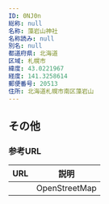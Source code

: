 ```yaml
---
ID: 0NJ0n
総称: null
名称: 藻岩山神社
名称読み: null
別名: null
都道府県: 北海道
区域: 札幌市
緯度: 43.0221967
経度: 141.3258614
郵便番号: 20513
住所: 北海道札幌市南区藻岩山
---
```


## その他

### 参考URL

| URL | 説明          |
| --- | ------------- |
|     | OpenStreetMap |
